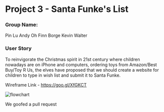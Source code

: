 # Project 3 - Santa Funke's List

### Group Name:
Pin Lu
Andy Oh
Finn Borge
Kevin Walter

### User Story
To reinvigorate the Christmas spirit in 21st century where children nowadays are on iPhone and computers, ordering toys from Amazon/Best Buy/Toy R Us, the elves have proposed that we should create a website for children to type in wish list and submit it to Santa Funke.

Wireframe Link - https://goo.gl/XfGKCT

![flowchart](http://i63.tinypic.com/27xe69z.png)

We goofed a pull request
